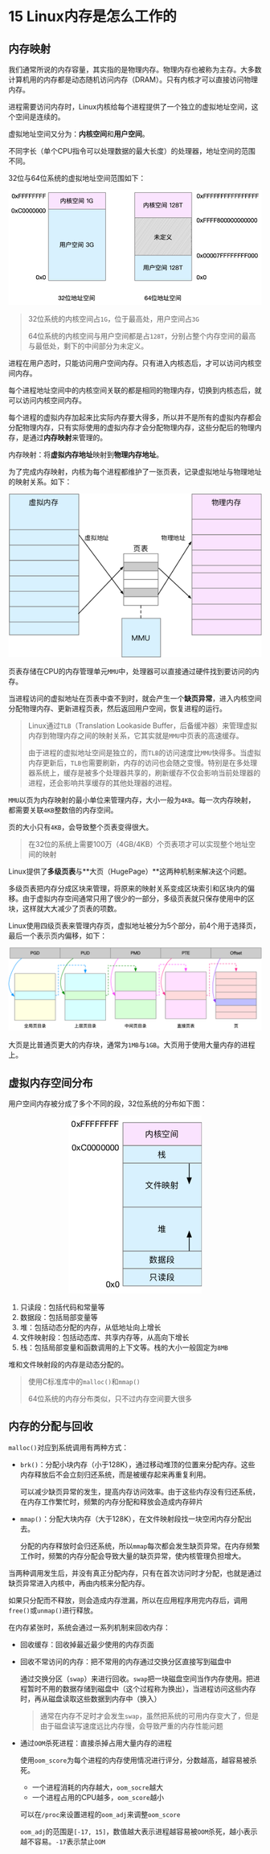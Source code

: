 # 15 Linux内存是怎么工作的

## 内存映射

我们通常所说的内存容量，其实指的是物理内存。物理内存也被称为主存。大多数计算机用的内存都是动态随机访问内存（DRAM）。只有内核才可以直接访问物理内存。

进程需要访问内存时，Linux内核给每个进程提供了一个独立的虚拟地址空间，这个空间是连续的。

虚拟地址空间又分为：**内核空间**和**用户空间**。

不同字长（单个CPU指令可以处理数据的最大长度）的处理器，地址空间的范围不同。

32位与64位系统的虚拟地址空间范围如下：

<div align="center">
  <img src="images/地址空间的范围.png"/>
</div>

> 32位系统的内核空间占`1G`，位于最高处，用户空间占`3G`
>
> 64位系统的内核空间与用户空间都是占`128T`，分别占整个内存空间的最高与最低处，剩下的中间部分为未定义。

进程在用户态时，只能访问用户空间内存。只有进入内核态后，才可以访问内核空间内存。

每个进程地址空间中的内核空间关联的都是相同的物理内存，切换到内核态后，就可以访问内核空间内存。

每个进程的虚拟内存加起来比实际内存要大得多，所以并不是所有的虚拟内存都会分配物理内存，只有实际使用的虚拟内存才会分配物理内存，这些分配后的物理内存，是通过**内存映射**来管理的。

内存映射：将**虚拟内存地址**映射到**物理内存地址**。

为了完成内存映射，内核为每个进程都维护了一张页表，记录虚拟地址与物理地址的映射关系。如下：

<div align="center">
  <img src="images/内存映射.png" />
</div>

页表存储在CPU的内存管理单元`MMU`中，处理器可以直接通过硬件找到要访问的内存。

当进程访问的虚拟地址在页表中查不到时，就会产生一个**缺页异常**，进入内核空间分配物理内存、更新进程页表，然后返回用户空间，恢复进程的运行。

> Linux通过`TLB`（Translation Lookaside Buffer，后备缓冲器）来管理虚拟内存到物理内存之间的映射关系，它其实就是`MMU`中页表的高速缓存。
>
> 由于进程的虚拟地址空间是独立的，而`TLB`的访问速度比`MMU`快得多。当虚拟内存更新后，`TLB`也需要刷新，内存的访问也会随之变慢。特别是在多处理器系统上，缓存是被多个处理器共享的，刷新缓存不仅会影响当前处理器的进程，还会影响共享缓存的其他处理器的进程。

`MMU`以页为内存映射的最小单位来管理内存，大小一般为`4KB`。每一次内存映射，都需要关联`4KB`整数倍的内存空间。

页的大小只有`4KB`，会导致整个页表变得很大。

> 在32位的系统上需要100万（4GB/4KB）个页表项才可以实现整个地址空间的映射

Linux提供了**多级页表**与**大页（HugePage）**这两种机制来解决这个问题。

多级页表把内存分成区块来管理，将原来的映射关系变成区块索引和区块内的偏移。由于虚拟内存空间通常只用了很少的一部分，多级页表就只保存使用中的区块，这样就大大减少了页表的项数。

Linux使用四级页表来管理内存页，虚拟地址被分为5个部分，前4个用于选择页，最后一个表示页内偏移，如下：

<div align="center">
  <img src="images/多级页表.png" />
</div>

大页是比普通页更大的内存块，通常为`1MB`与`1GB`。大页用于使用大量内存的进程上。

## 虚拟内存空间分布

用户空间内存被分成了多个不同的段，32位系统的分布如下图：

<div align="center">
  <img src="images/虚拟内存空间分布.png" />
</div>

1. 只读段：包括代码和常量等
2. 数据段：包括局部变量等
3. 堆：包括动态分配的内存，从低地址向上增长
4. 文件映射段：包括动态库、共享内存等，从高向下增长
5. 栈：包括局部变量和函数调用的上下文等。栈的大小一般固定为`8MB`

堆和文件映射段的内存是动态分配的。

> 使用C标准库中的`malloc()`和`mmap()`
>
> 64位系统的内存分布类似，只不过内存空间要大很多

## 内存的分配与回收

`malloc()`对应到系统调用有两种方式：

- `brk()`：分配小块内存（小于128K），通过移动堆顶的位置来分配内存。这些内存释放后不会立刻归还系统，而是被缓存起来再重复利用。

  可以减少缺页异常的发生，提高内存访问效率。由于这些内存没有归还系统，在内存工作繁忙时，频繁的内存分配和释放会造成内存碎片

- `mmap()`：分配大块内存（大于128K），在文件映射段找一块空闲内存分配出去。

  分配的内存释放时会归还系统，所以`mmap`每次都会发生缺页异常。在内存频繁工作时，频繁的内存分配会导致大量的缺页异常，使内核管理负担增大。

当两种调用发生后，并没有真正分配内存，只有在首次访问时才分配，也就是通过缺页异常进入内核中，再由内核来分配内存。

如果只分配而不释放，则会造成内存泄漏，所以在应用程序用完内存后，调用`free()`或`unmap()`进行释放。

在内存紧张时，系统会通过一系列机制来回收内存：

- 回收缓存：回收掉最近最少使用的内存页面

- 回收不常访问的内存：把不常用的内存通过交换分区直接写到磁盘中

  通过交换分区（`swap`）来进行回收。`swap`把一块磁盘空间当作内存使用。把进程暂时不用的数据存储到磁盘中（这个过程称为换出），当进程访问这些内存时，再从磁盘读取这些数据到内存中（换入）

  > 通常在内存不足时才会发生`swap`，虽然把系统的可用内存变大了，但是由于磁盘读写速度远比内存慢，会导致严重的内存性能问题

- 通过`OOM`杀死进程：直接杀掉占用大量内存的进程

  使用`oom_score`为每个进程的内存使用情况进行评分，分数越高，越容易被杀死。

  - 一个进程消耗的内存越大，`oom_socre`越大
  - 一个进程占用的CPU越多，`oom_score`越小

  可以在`/proc`来设置进程的`oom_adj`来调整`oom_score`

  `oom_adj`的范围是`[-17, 15]`，数值越大表示进程越容易被`OOM`杀死，越小表示越不容易。`-17`表示禁止`OOM`

  


